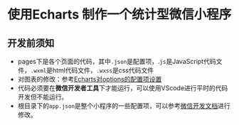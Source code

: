 # 使用Echarts 制作一个统计型微信小程序

## 开发前须知

- pages下是各个页面的代码，其中`.json`是配置项，.`js`是JavaScript代码文件，`.wxml`是html代码文件，`.wxss`是css代码文件
- 对图表的修改：参考[Echarts对options的配置项设置](https://echarts.apache.org/zh/option.html#title)
- 代码必须要在**微信开发者工具**下才能运行，可以使用VScode进行平时的代码开发但不能运行。
- 根目录下的`app.json`是整个小程序的一些配置项，可以参考[微信开发文档](https://developers.weixin.qq.com/miniprogram/dev/framework/)进行修改。
